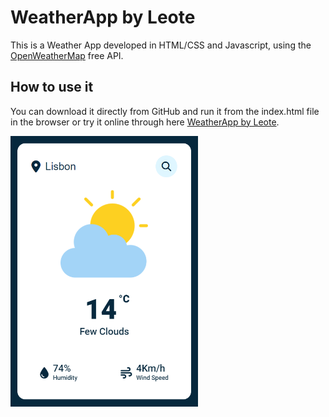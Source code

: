 # WeatherApp by Leote

This is a Weather App developed in HTML/CSS and Javascript, using the [OpenWeatherMap](https://openweathermap.org/) free API.

## How to use it

You can download it directly from GitHub and run it from the index.html file in the browser or try it online through here [WeatherApp by Leote](https://leote-weatherapp.netlify.app/).

<img src="assets/example.png" width="300" height="auto" alt="Example of the web app">
